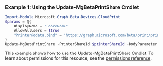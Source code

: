 ### Example 1: Using the Update-MgBetaPrintShare Cmdlet
```powershell
Import-Module Microsoft.Graph.Beta.Devices.CloudPrint
$params = @{
	DisplayName = "ShareName"
	AllowAllUsers = $true
	"Printer@odata.bind" = "https://graph.microsoft.com/beta/print/printers/{id}"
}
Update-MgBetaPrintShare -PrinterShareId $printerShareId -BodyParameter $params
```
This example shows how to use the Update-MgBetaPrintShare Cmdlet.
To learn about permissions for this resource, see the [permissions reference](/graph/permissions-reference).

